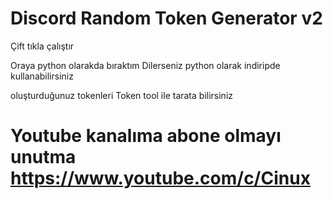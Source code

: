 # Discord Random Token Generator v2

Çift tıkla çalıştır 

Oraya python olarakda bıraktım Dilerseniz python olarak indiripde kullanabilirsiniz

oluşturduğunuz tokenleri Token tool ile tarata bilirsiniz

# Youtube kanalıma abone olmayı unutma   https://www.youtube.com/c/Cinux





